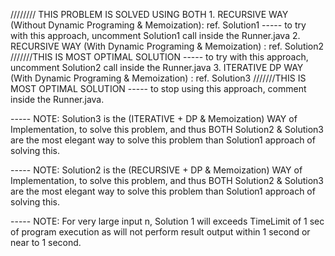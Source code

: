 ////////
THIS PROBLEM IS SOLVED USING BOTH 
    1. RECURSIVE WAY (Without Dynamic Programing & Memoization): ref. Solution1
            ----- to try with this approach, uncomment Solution1 call inside the Runner.java
    2. RECURSIVE WAY (With Dynamic Programing & Memoization) : ref. Solution2 ///////THIS IS MOST OPTIMAL SOLUTION
            ----- to try with this approach, uncomment Solution2 call inside the Runner.java
    3. ITERATIVE DP WAY (With Dynamic Programing & Memoization) : ref. Solution3 ///////THIS IS MOST OPTIMAL SOLUTION
            ----- to stop using this approach, comment inside the Runner.java.

   ----- NOTE: Solution3 is the (ITERATIVE + DP & Memoization) WAY of Implementation, to solve this
                problem, and thus BOTH Solution2 & Solution3 are the most elegant way to solve this
                problem than Solution1 approach of solving this.         
            
   ----- NOTE: Solution2 is the (RECURSIVE + DP & Memoization) WAY of Implementation, to solve this 
               problem, and thus BOTH Solution2 & Solution3 are the most elegant way to solve this
               problem than Solution1 approach of solving this.

   ----- NOTE: For very large input n, Solution 1 will exceeds TimeLimit of 1 sec of program execution 
               as will not perform result output within 1 second or near to 1 second.